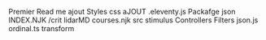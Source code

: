 Premier Read me
ajout Styles css
aJOUT .eleventy.js
Packafge json
INDEX.NJK /crit
lidarMD
courses.njk
src stimulus
Controllers
Filters json.js
ordinal.ts
transform
